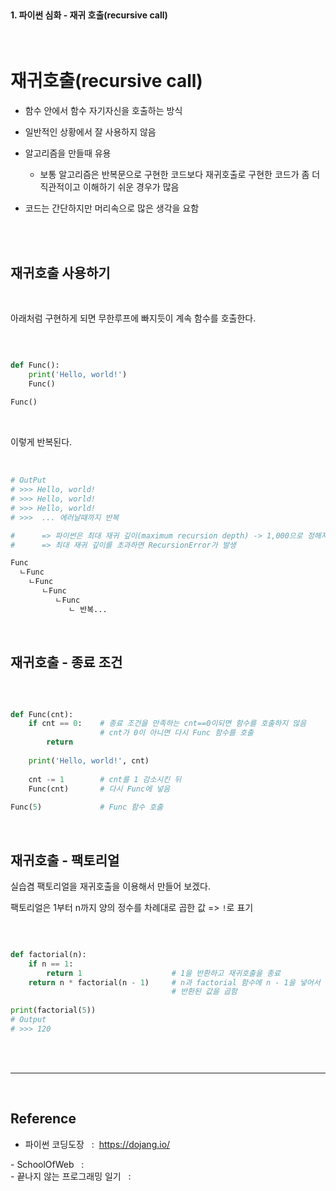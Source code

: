 <br>

#### 1. 파이썬 심화 - 재귀 호출(recursive call)
<br>

# 재귀호출(recursive call)

- 함수 안에서 함수 자기자신을 호출하는 방식

- 일반적인 상황에서 잘 사용하지 않음
- 알고리즘을 만들때 유용 
    - 보통 알고리즘은 반복문으로 구현한 코드보다 재귀호출로 구현한 코드가 좀 더 직관적이고 이해하기 쉬운 경우가 많음 

- 코드는 간단하지만 머리속으로 많은 생각을 요함 




 
<br>
<br>


## 재귀호출 사용하기 

<br>

아래처럼 구현하게 되면 무한루프에 빠지듯이 계속 함수를 호출한다. 

<br>

```py

def Func():
    print('Hello, world!')
    Func()
 
Func()

```
<br>

이렇게 반복된다.

<br>

```bash
# OutPut
# >>> Hello, world!
# >>> Hello, world!
# >>> Hello, world!
# >>>  ... 에러날때까지 반복 

#      => 파이썬은 최대 재귀 깊이(maximum recursion depth) -> 1,000으로 정해져 있음
#      => 최대 재귀 깊이를 초과하면 RecursionError가 발생 

Func
  ㄴFunc
    ㄴFunc
       ㄴFunc
          ㄴFunc
             ㄴ 반복...
```

<br>


## 재귀호출 - 종료 조건 

<br>


```py

def Func(cnt):
    if cnt == 0:    # 종료 조건을 만족하는 cnt==0이되면 함수를 호출하지 않음 
                    # cnt가 0이 아니면 다시 Func 함수를 호출
        return
    
    print('Hello, world!', cnt)
    
    cnt -= 1        # cnt를 1 감소시킨 뒤
    Func(cnt)       # 다시 Func에 넣음
 
Func(5)             # Func 함수 호출

```

<br>


## 재귀호출 - 팩토리얼

실습겸 팩토리얼을 재귀호출을 이용해서 만들어 보겠다.

팩토리얼은 1부터 n까지 양의 정수를 차례대로 곱한 값 => `!`로 표기 

<br>

```py

def factorial(n):
    if n == 1:      
        return 1                    # 1을 반환하고 재귀호출을 종료
    return n * factorial(n - 1)     # n과 factorial 함수에 n - 1을 넣어서
                                    # 반환된 값을 곱함
 
print(factorial(5))
# Output
# >>> 120 

```

<br>




<br>

---

<br>

## Reference <br>

- 파이썬 코딩도장 &nbsp; : &nbsp;<https://dojang.io/> <br>




<dum>
- SchoolOfWeb &nbsp; : &nbsp;  <http://schoolofweb.net/> <br>
- 끝나지 않는 프로그래밍 일기 &nbsp; : &nbsp; <https://blog.hexabrain.net/347>